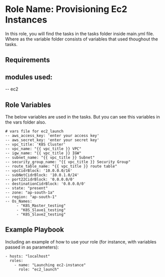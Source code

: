Role Name: Provisioning Ec2 Instances
=========

In this role, you will find the tasks in the tasks folder inside main.yml file. Where as the variable folder consists of variables that used thoughout the tasks.

Requirements
------------
## modules used:
--  ec2

Role Variables
--------------
The  below variables are used in the tasks. But you can see this variables in the vars folder also.
```
# vars file for ec2_launch
-- aws_access_key: 'enter your access key'
-- aws_secret_key: 'enter your secret key'
-- vpc_title: 'K8S Cluster'
-- vpc_name: "{{ vpc_title }} VPC"
-- igw_name: "{{ vpc_title }} IGW"
-- subnet_name: "{{ vpc_title }} Subnet"
-- security_group_name: "{{ vpc_title }} Security Group"
-- route_table_name: "{{ vpc_title }} route table"
-- vpcCidrBlock: '10.0.0.0/16'
-- subNetCidrBlock: '10.0.1.0/24'
-- port22CidrBlock: '0.0.0.0/0'
-- destinationCidrBlock: '0.0.0.0/0'
-- state: "present"
-- zone: "ap-south-1a"
-- region: "ap-south-1"
-- Os_Names:
     - "K8S_Master_testing"
     - "K8S_Slave1_testing"
     - "K8S_Slave2_testing"
```


Example Playbook
----------------

Including an example of how to use your role (for instance, with variables passed in as parameters):

    - hosts: "localhost"
      roles:
        - name: "Launching ec2-instance"
          role: "ec2_launch"

